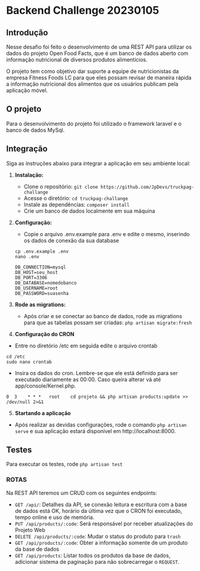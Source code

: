 # Backend Challenge 20230105

## Introdução

Nesse desafio foi feito o desenvolvimento de uma REST API para utilizar os dados do projeto Open Food Facts, que é um banco de dados aberto com informação nutricional de diversos produtos alimentícios.

O projeto tem como objetivo dar suporte a equipe de nutricionistas da empresa Fitness Foods LC para que eles possam revisar de maneira rápida a informação nutricional dos alimentos que os usuários publicam pela aplicação móvel.

## O projeto
 
Para o desenvolvimento do projeto foi utilizado o framework laravel e o banco de dados MySql.

## Integração

Siga as instruções abaixo para integrar a aplicação em seu ambiente local:

1. **Instalação:**
    - Clone o repositório: `git clone https://github.com/JpDevs/truckpag-challange`
    - Acesse o diretório: `cd truckpag-challange`
    - Instale as dependências: `composer install`
    - Crie um banco de dados localmente em sua máquina

2. **Configuração:**
    - Copie o arquivo .env.example para .env e edite o mesmo, inserindo os dados de conexão da sua database
    ````
   cp .env.example .env
   nano .env
   ````
    ````dotenv
    DB_CONNECTION=mysql
    DB_HOST=seu_host
    DB_PORT=3306
    DB_DATABASE=nomedobanco
    DB_USERNAME=root
    DB_PASSWORD=suasenha
   ````

3. **Rode as migrations:**
    - Após criar e se conectar ao banco de dados, rode as migrations para que as tabelas possam ser
      criadas: `php artisan migrate:fresh`

4. **Configuração do CRON**
 - Entre no diretório /etc em seguida edite o arquivo crontab

  ````
  cd /etc
  sudo nano crontab
  ````
  - Insira os dados do cron. Lembre-se que ele está definido para ser executado diariamente as 00:00. Caso queira alterar vá até app/console/Kernel.php.
  ```
  0  3    * * *   root    cd projeto && php artisan products:update >> /dev/null 2>&1
  ```
5. **Startando a aplicação**
- Após realizar as devidas configurações, rode o comando `php artisan serve` e sua aplicação estará disponível em http://localhost:8000.

## Testes
Para executar os testes, rode `php artisan test`


### ROTAS

Na REST API teremos um CRUD com os seguintes endpoints:

 - `GET /api/`: Detalhes da API, se conexão leitura e escritura com a base de dados está OK, horário da última vez que o CRON foi executado, tempo online e uso de memória.
 - `PUT /api/products/:code`: Será responsável por receber atualizações do Projeto Web
 - `DELETE /api/products/:code`: Mudar o status do produto para `trash`
 - `GET /api/products/:code`: Obter a informação somente de um produto da base de dados
 - `GET /api/products`: Listar todos os produtos da base de dados, adicionar sistema de paginação para não sobrecarregar o `REQUEST`.



